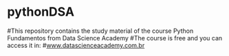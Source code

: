 # pythonDSA

#This repository contains the study material of the course Python Fundamentos from Data Science Academy
#The course is free and you can access it in:
#www.datascienceacademy.com.br
